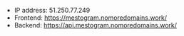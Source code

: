 - IP address: 51.250.77.249
- Frontend: https://mestogram.nomoredomains.work/
- Backend: https://api.mestogram.nomoredomains.work/
